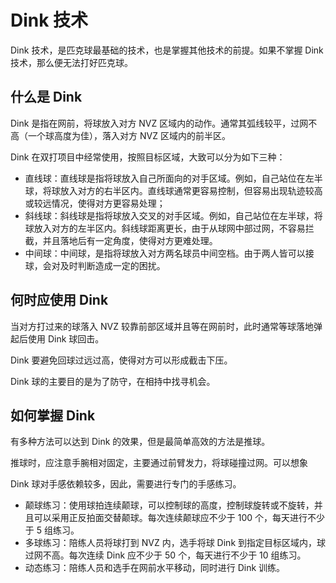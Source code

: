 # Dink 技术

Dink 技术，是匹克球最基础的技术，也是掌握其他技术的前提。如果不掌握 Dink 技术，那么便无法打好匹克球。


## 什么是 Dink

Dink 是指在网前，将球放入对方 NVZ 区域内的动作。通常其弧线较平，过网不高（一个球高度为佳），落入对方 NVZ 区域内的前半区。

Dink 在双打项目中经常使用，按照目标区域，大致可以分为如下三种：

* 直线球：直线球是指将球放入自己所面向的对手区域。例如，自己站位在左半球，将球放入对方的右半区内。直线球通常更容易控制，但容易出现轨迹较高或较远情况，使得对方更容易处理；
* 斜线球：斜线球是指将球放入交叉的对手区域。例如，自己站位在左半球，将球放入对方的左半区内。斜线球距离更长，由于从球网中部过网，不容易拦截，并且落地后有一定角度，使得对方更难处理。
* 中间球：中间球，是指将球放入对方两名球员中间空档。由于两人皆可以接球，会对及时判断造成一定的困扰。

## 何时应使用 Dink

当对方打过来的球落入 NVZ 较靠前部区域并且等在网前时，此时通常等球落地弹起后使用 Dink 球回击。

Dink 要避免回球过远过高，使得对方可以形成截击下压。

Dink 球的主要目的是为了防守，在相持中找寻机会。

## 如何掌握 Dink

有多种方法可以达到 Dink 的效果，但是最简单高效的方法是推球。

推球时，应注意手腕相对固定，主要通过前臂发力，将球碰撞过网。可以想象

Dink 球对手感依赖较多，因此，需要进行专门的手感练习。

* 颠球练习：使用球拍连续颠球，可以控制球的高度，控制球旋转或不旋转，并且可以采用正反拍面交替颠球。每次连续颠球应不少于 100 个，每天进行不少于 5 组练习。
* 多球练习：陪练人员将球打到 NVZ 内，选手将球 Dink 到指定目标区域内，球过网不高。每次连续 Dink 应不少于 50 个，每天进行不少于 10 组练习。
* 动态练习：陪练人员和选手在网前水平移动，同时进行 Dink 训练。

